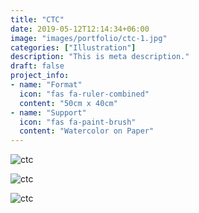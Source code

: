 ```yaml
---
title: "CTC"
date: 2019-05-12T12:14:34+06:00
image: "images/portfolio/ctc-1.jpg"
categories: ["Illustration"]
description: "This is meta description."
draft: false
project_info:
- name: "Format"
  icon: "fas fa-ruler-combined"
  content: "50cm x 40cm"
- name: "Support"
  icon: "fas fa-paint-brush"
  content: "Watercolor on Paper"
---
```


![ctc](/images/portfolio/ctc-2.jpg)

![ctc](/images/portfolio/ctc-3.jpg)

![ctc](/images/portfolio/ctc-4.jpg)
